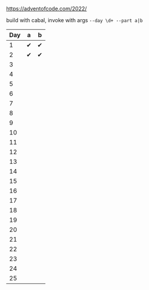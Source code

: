 https://adventofcode.com/2022/

build with cabal, invoke with args `--day \d+ --part a|b`

| Day | a | b |
| --- | - | - |
| 1   | ✔ | ✔ |
| 2   | ✔ | ✔ |
| 3   |   |   |
| 4   |   |   |
| 5   |   |   |
| 6   |   |   |
| 7   |   |   |
| 8   |   |   |
| 9   |   |   |
| 10  |   |   |
| 11  |   |   |
| 12  |   |   |
| 13  |   |   |
| 14  |   |   |
| 15  |   |   |
| 16  |   |   |
| 17  |   |   |
| 18  |   |   |
| 19  |   |   |
| 20  |   |   |
| 21  |   |   |
| 22  |   |   |
| 23  |   |   |
| 24  |   |   |
| 25  |   |   |
